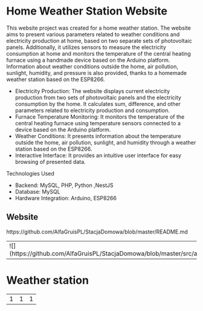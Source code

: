 # Home Weather Station Website

This website project was created for a home weather station. The website aims to present various parameters related to weather conditions and electricity production at home, based on two separate sets of photovoltaic panels. Additionally, it utilizes sensors to measure the electricity consumption at home and monitors the temperature of the central heating furnace using a handmade device based on the Arduino platform. Information about weather conditions outside the home, air pollution, sunlight, humidity, and pressure is also provided, thanks to a homemade weather station based on the ESP8266.

* Electricity Production: The website displays current electricity production from two sets of photovoltaic panels and the electricity consumption by the home. It calculates sum, difference, and other parameters related to electricity production and consumption.
* Furnace Temperature Monitoring: It monitors the temperature of the central heating furnace using temperature sensors connected to a device based on the Arduino platform.
* Weather Conditions: It presents information about the temperature outside the home, air pollution, sunlight, and humidity through a weather station based on the ESP8266.
* Interactive Interface: It provides an intuitive user interface for easy browsing of presented data.

Technologies Used

* Backend: MySQL, PHP, Python ,NestJS
* Database: MySQL
* Hardware Integration: Arduino, ESP8266

## Website

<table>
  <tr>
    <td>
    ![](https://github.com/AlfaGruisPL/StacjaDomowa/blob/master/src/assets/readme/website2.png)
    </td>https://github.com/AlfaGruisPL/StacjaDomowa/blob/master/README.md
    <td>
    ![](https://github.com/AlfaGruisPL/StacjaDomowa/blob/master/src/assets/readme/website2.png)
    </td>
    <td>
      ![iamge](https://github.com/AlfaGruisPL/StacjaDomowa/blob/master/src/assets/readme/website2.png)
    </td>
  </tr>
</table>

# Weather station
 
<table>
<tr>
<td>
1
</td>
<td>
1
</td>
<td>
1
</td>
</tr>
</table>
